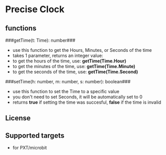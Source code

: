 # Precise Clock


## functions

###getTime(t: Time): number###
-  use this function to get the Hours, Minutes, or Seconds of the time
-  takes 1 parameter, returns an integer value:
  -  to get the hours of the time, use: **getTime(Time.Hour)**
  -  to get the minutes of the time, use: **getTime(Time.Minute)**
  -  to get the seconds of the time, use: **getTime(Time.Second)**

###setTime(h: number, m: number, s: number): boolean###
-  use this function to set the Time to a specific value
-  you don't need to set Seconds, it will be automatically set to 0
-  returns **true** if setting the time was succesful, **false** if the time is invalid

## License



## Supported targets

* for PXT/microbit
